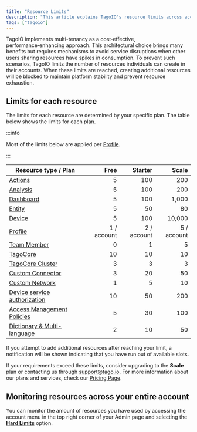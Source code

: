 ```yaml
---
title: "Resource Limits"
description: "This article explains TagoIO's resource limits across account plans and lists the per-plan limits for common resource types, noting that most limits apply per Profile."
tags: ["tagoio"]
---
```

TagoIO implements multi-tenancy as a cost‑effective, performance‑enhancing approach. This architectural choice brings many benefits but requires mechanisms to avoid service disruptions when other users sharing resources have spikes in consumption. To prevent such scenarios, TagoIO limits the number of resources individuals can create in their accounts. When these limits are reached, creating additional resources will be blocked to maintain platform stability and prevent resource exhaustion.

## Limits for each resource

The limits for each resource are determined by your specific plan. The table below shows the limits for each plan.

:::info

Most of the limits below are applied per [Profile](/docs/tagoio/profiles).

:::

| Resource type / Plan | Free | Starter | Scale |
|---|---:|---:|---:|
| [Actions](/docs/tagoio/actions/) | 5 | 100 | 200 |
| [Analysis](/docs/tagoio/analysis/) | 5 | 100 | 200 |
| [Dashboard](/docs/tagoio/dashboards/creating-dashboard-tabs) | 5 | 100 | 1,000 |
| [Entity](entities/) | 5 | 50 | 80 |
| [Device](/docs/tagoio/devices/) | 5 | 100 | 10,000 |
| [Profile](/docs/tagoio/profiles) | 1 / account | 2 / account | 5 / account |
| [Team Member](/docs/tagoio/account/team-management-sharing-your-profile) | 0 | 1 | 5 |
| [TagoCore](/tagocore) | 10 | 10 | 10 |
| [TagoCore Cluster](/tagocore/tagocore-cluster) | 3 | 3 | 3 |
| [Custom Connector](/docs/tagoio/integrations/) | 3 | 20 | 50 |
| [Custom Network](/docs/tagoio/integrations/creating-a-network-integration) | 1 | 5 | 10 |
| [Device service authorization](/docs/tagoio/integrations/general/authorization) | 10 | 50 | 200 |
| [Access Management Policies](/docs/tagoio/tagorun/access-management/) | 5 | 30 | 100 |
| [Dictionary & Multi-language](/docs/tagoio/dictionaries) | 2 | 10 | 50 |

If you attempt to add additional resources after reaching your limit, a notification will be shown indicating that you have run out of available slots.

If your requirements exceed these limits, consider upgrading to the **Scale** plan or contacting us through  support@tago.io. For more information about our plans and services, check our [Pricing Page](https://tago.io/pricing).

## Monitoring resources across your entire account

You can monitor the amount of resources you have used by accessing the account menu in the top right corner of your Admin page and selecting the **[Hard Limits](https://admin.tago.io/limits/hard)** option.
